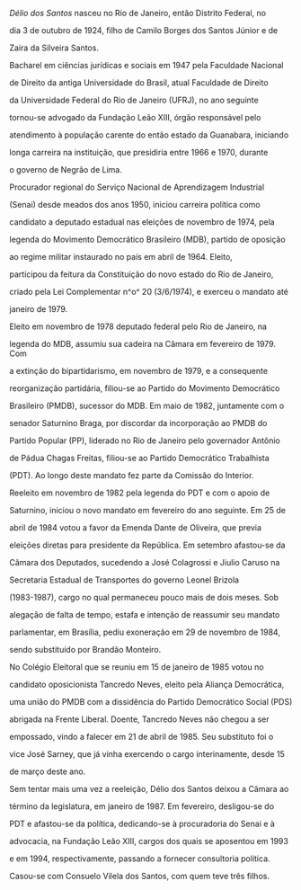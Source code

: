 

*Délio dos Santos* nasceu no Rio de Janeiro, então Distrito Federal, no

dia 3 de outubro de 1924, filho de Camilo Borges dos Santos Júnior e de

Zaira da Silveira Santos.



Bacharel em ciências jurídicas e sociais em 1947 pela Faculdade Nacional

de Direito da antiga Universidade do Brasil, atual Faculdade de Direito

da Universidade Federal do Rio de Janeiro (UFRJ), no ano seguinte

tornou-se advogado da Fundação Leão XIII, órgão responsável pelo

atendimento à população carente do então estado da Guanabara, iniciando

longa carreira na instituição, que presidiria entre 1966 e 1970, durante

o governo de Negrão de Lima.



Procurador regional do Serviço Nacional de Aprendizagem Industrial

(Senai) desde meados dos anos 1950, iniciou carreira política como

candidato a deputado estadual nas eleições de novembro de 1974, pela

legenda do Movimento Democrático Brasileiro (MDB), partido de oposição

ao regime militar instaurado no país em abril de 1964. Eleito,

participou da feitura da Constituição do novo estado do Rio de Janeiro,

criado pela Lei Complementar n^o^ 20 (3/6/1974), e exerceu o mandato até

janeiro de 1979.



Eleito em novembro de 1978 deputado federal pelo Rio de Janeiro, na

legenda do MDB, assumiu sua cadeira na Câmara em fevereiro de 1979. Com

a extinção do bipartidarismo, em novembro de 1979, e a consequente

reorganização partidária, filiou-se ao Partido do Movimento Democrático

Brasileiro (PMDB), sucessor do MDB. Em maio de 1982, juntamente com o

senador Saturnino Braga, por discordar da incorporação ao PMDB do

Partido Popular (PP), liderado no Rio de Janeiro pelo governador Antônio

de Pádua Chagas Freitas, filiou-se ao Partido Democrático Trabalhista

(PDT). Ao longo deste mandato fez parte da Comissão do Interior.



Reeleito em novembro de 1982 pela legenda do PDT e com o apoio de

Saturnino, iniciou o novo mandato em fevereiro do ano seguinte. Em 25 de

abril de 1984 votou a favor da Emenda Dante de Oliveira, que previa

eleições diretas para presidente da República. Em setembro afastou-se da

Câmara dos Deputados, sucedendo a José Colagrossi e Jiulio Caruso na

Secretaria Estadual de Transportes do governo Leonel Brizola

(1983-1987), cargo no qual permaneceu pouco mais de dois meses. Sob

alegação de falta de tempo, estafa e intenção de reassumir seu mandato

parlamentar, em Brasília, pediu exoneração em 29 de novembro de 1984,

sendo substituído por Brandão Monteiro.



No Colégio Eleitoral que se reuniu em 15 de janeiro de 1985 votou no

candidato oposicionista Tancredo Neves, eleito pela Aliança Democrática,

uma união do PMDB com a dissidência do Partido Democrático Social (PDS)

abrigada na Frente Liberal. Doente, Tancredo Neves não chegou a ser

empossado, vindo a falecer em 21 de abril de 1985. Seu substituto foi o

vice José Sarney, que já vinha exercendo o cargo interinamente, desde 15

de março deste ano.



Sem tentar mais uma vez a reeleição, Délio dos Santos deixou a Câmara ao

término da legislatura, em janeiro de 1987. Em fevereiro, desligou-se do

PDT e afastou-se da política, dedicando-se à procuradoria do Senai e à

advocacia, na Fundação Leão XIII, cargos dos quais se aposentou em 1993

e em 1994, respectivamente, passando a fornecer consultoria política.



Casou-se com Consuelo Vilela dos Santos, com quem teve três filhos.



